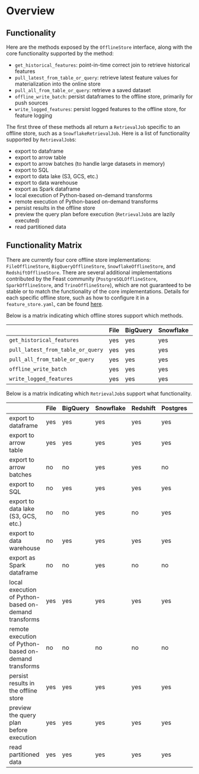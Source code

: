 # Overview

## Functionality

Here are the methods exposed by the `OfflineStore` interface, along with the core functionality supported by the method:
* `get_historical_features`: point-in-time correct join to retrieve historical features
* `pull_latest_from_table_or_query`: retrieve latest feature values for materialization into the online store
* `pull_all_from_table_or_query`: retrieve a saved dataset
* `offline_write_batch`: persist dataframes to the offline store, primarily for push sources
* `write_logged_features`: persist logged features to the offline store, for feature logging

The first three of these methods all return a `RetrievalJob` specific to an offline store, such as a `SnowflakeRetrievalJob`. Here is a list of functionality supported by `RetrievalJob`s:
* export to dataframe
* export to arrow table
* export to arrow batches (to handle large datasets in memory)
* export to SQL
* export to data lake (S3, GCS, etc.)
* export to data warehouse
* export as Spark dataframe
* local execution of Python-based on-demand transforms
* remote execution of Python-based on-demand transforms
* persist results in the offline store
* preview the query plan before execution (`RetrievalJob`s are lazily executed)
* read partitioned data

## Functionality Matrix

There are currently four core offline store implementations: `FileOfflineStore`, `BigQueryOfflineStore`, `SnowflakeOfflineStore`, and `RedshiftOfflineStore`.
There are several additional implementations contributed by the Feast community  (`PostgreSQLOfflineStore`, `SparkOfflineStore`, and `TrinoOfflineStore`), which are not guaranteed to be stable or to match the functionality of the core implementations.
Details for each specific offline store, such as how to configure it in a `feature_store.yaml`, can be found [here](README.md).

Below is a matrix indicating which offline stores support which methods.

| | File | BigQuery | Snowflake | Redshift | Postgres | Spark | Trino |
| :-------------------------------- | :-- | :-- | :-- | :-- | :-- | :-- | :-- |
| `get_historical_features`         | yes | yes | yes | yes | yes | yes | yes |
| `pull_latest_from_table_or_query` | yes | yes | yes | yes | yes | yes | yes |
| `pull_all_from_table_or_query`    | yes | yes | yes | yes | yes | yes | yes |
| `offline_write_batch`             | yes | yes | yes | yes | no  | no  | no  |
| `write_logged_features`           | yes | yes | yes | yes | no  | no  | no  |


Below is a matrix indicating which `RetrievalJob`s support what functionality.

| | File | BigQuery | Snowflake | Redshift | Postgres | Spark | Trino |
| --------------------------------- | --- | --- | --- | --- | --- | --- | --- |
| export to dataframe                                   | yes | yes | yes | yes | yes | yes | yes |
| export to arrow table                                 | yes | yes | yes | yes | yes | yes | yes |
| export to arrow batches                               | no  | no  | yes  | yes | no  | no  | no  |
| export to SQL                                         | no  | yes | yes  | yes | yes | no  | yes |
| export to data lake (S3, GCS, etc.)                   | no  | no  | yes | no  | yes | no  | no  |
| export to data warehouse                              | no  | yes | yes | yes | yes | no  | no  |
| export as Spark dataframe                             | no  | no  | yes  | no  | no  | yes | no  |
| local execution of Python-based on-demand transforms  | yes | yes | yes | yes | yes | no  | yes |
| remote execution of Python-based on-demand transforms | no  | no  | no  | no  | no  | no  | no  |
| persist results in the offline store                  | yes | yes | yes | yes | yes | yes | no  |
| preview the query plan before execution               | yes | yes | yes | yes | yes | yes | yes |
| read partitioned data                                 | yes | yes | yes | yes | yes | yes | yes |
